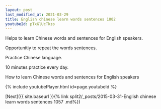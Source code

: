 ```yaml
---
layout: post
last_modified_at: 2021-03-29
title: English chinese learn words sentences 1002 
youtubeId: pTxGlUcTkzo
---
```

 
 
Helps to learn Chinese words and sentences for English speakers.

Opportunitiy to repeat the words sentences. 

Practice Chinese language. 
 
10 minutes practice every day. 
 
How to learn Chinese words and sentences for English speakers 
 
{% include youtubePlayer.html id=page.youtubeId %}
 
 
[Next]({{ site.baseurl }}{% link  split2/_posts/2015-03-31-English chinese learn words sentences 1057 .md%})
 
